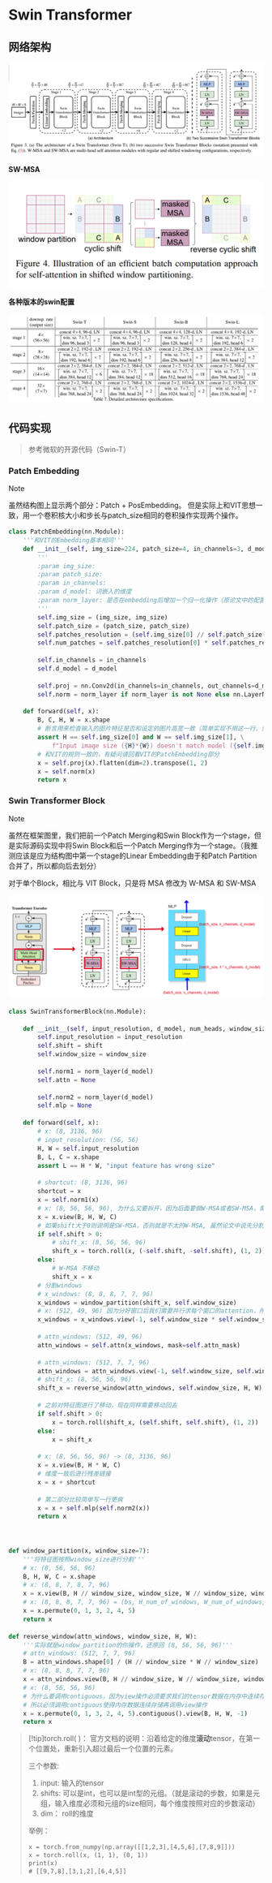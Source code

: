 # Swin Transformer

## 网络架构

![Alt text](image.png)

**SW-MSA**

![Alt text](image-1.png)

**各种版本的swin配置**

![Alt text](image-2.png)

## 代码实现
> 参考微软的开源代码（Swin-T）

### Patch Embedding

>[!note]
>虽然结构图上显示两个部分：Patch + PosEmbedding。 但是实际上和VIT思想一致，用一个卷积核大小和步长与patch_size相同的卷积操作实现两个操作。 

```python
class PatchEmbedding(nn.Module):
    '''和VIT的Embedding基本相同'''
    def __init__(self, img_size=224, patch_size=4, in_channels=3, d_model=96, norm_layer=None):
        '''
        :param img_size:
        :param patch_size:
        :param in_channels:
        :param d_model: 词嵌入的维度
        :param norm_layer: 是否在embedding后增加一个归一化操作（原论文中的配置图中提到使用了一层Layer Norm）
        '''
        self.img_size = (img_size, img_size)
        self.patch_size = (patch_size, patch_size)
        self.patches_resolution = (self.img_size[0] // self.patch_size[0], self.img_size[1] // self.patch_size[1])
        self.num_patches = self.patches_resolution[0] * self.patches_resolution[1]

        self.in_channels = in_channels
        self.d_model = d_model

        self.proj = nn.Conv2d(in_channels=in_channels, out_channels=d_model, kernel_size=patch_size, stride=patch_size)
        self.norm = norm_layer if norm_layer is not None else nn.LayerNorm(self.d_model)

    def forward(self, x):
        B, C, H, W = x.shape
        # 断言用来检查输入的图片特征是否和设定的图片高宽一致（简单实现不用这一行，只是大佬们模块化开发都会来这么一下检查输入
        assert H == self.img_size[0] and W == self.img_size[1], \
            f"Input image size ({H}*{W}) doesn't match model ({self.img_size[0]}*{self.img_size[1]})."
        # 和VIT的规则一致的，有疑问请回看VIT的PatchEmbedding部分
        x = self.proj(x).flatten(dim=2).transpose(1, 2)
        x = self.norm(x)
        return x
```

### Swin Transformer Block

>[!note]
>虽然在框架图里，我们把前一个Patch Merging和Swin Block作为一个stage，但是实际源码实现中将Swin Block和后一个Patch Merging作为一个stage。（我推测应该是应为结构图中第一个stage的Linear Embedding由于和Patch Partition合并了，所以都向后去划分）

对于单个Block，相比与 VIT Block，只是将 MSA 修改为 W-MSA 和 SW-MSA

![Alt text](image-3.png)

```python
class SwinTransformerBlock(nn.Module):

    def __init__(self, input_resolution, d_model, num_heads, window_size=7, shift=0, norm_layer=nn.LayerNorm):
        self.input_resolution = input_resolution
        self.shift = shift
        self.window_size = window_size

        self.norm1 = norm_layer(d_model)
        self.attn = None

        self.norm2 = norm_layer(d_model)
        self.mlp = None

    def forward(self, x):
        # x: (8, 3136, 96)
        # input_resolution: (56, 56)
        H, W = self.input_resolution
        B, L, C = x.shape
        assert L == H * W, "input feature has wrong size"

        # shortcut: (8, 3136, 96)
        shortcut = x
        x = self.norm1(x)
        # x: (8, 56, 56, 96), 为什么又要拆开，因为后面要做W-MSA或者SW-MSA，需要对我们的输入特征图进行窗口划分，所以用二维更方便
        x = x.view(B, H, W, C)
        # 如果shift大于0则说明是SW-MSA，否则就是不太的W-MSA, 虽然论文中说先分割窗口再去移动，但是代码实现中先移动再分割更方便(直接使用torch.roll函数实现移动)
        if self.shift > 0:
            # shift_x: (8, 56, 56, 96)
            shift_x = torch.roll(x, (-self.shift, -self.shift), (1, 2))
        else:
            # W-MSA 不移动
            shift_x = x
        # 分割windows
        # x_windows: (8, 8, 8, 7, 7, 96)
        x_windows = window_partition(shift_x, self.window_size)
        # x: (512, 49, 96) 因为分好窗口后我们需要并行求每个窗口的attention，所以必须将维度变成(并行数, seq_len, d_model)
        x_windows = x_windows.view(-1, self.window_size * self.window_size, C)

        # attn_windows: (512, 49, 96)
        attn_windows = self.attn(x_windows, mask=self.attn_mask)

        # attn_windows: (512, 7, 7, 96)
        attn_windows = attn_windows.view(-1, self.window_size, self.window_size, C)
        # shift_x: (8, 56, 56, 96)
        shift_x = reverse_window(attn_windows, self.window_size, H, W)

        # 之前对特征图进行了移动，现在同样需要移动回去
        if self.shift > 0:
            x = torch.roll(shift_x, (self.shift, self.shift), (1, 2))
        else:
            x = shift_x

        # x: (8, 56, 56, 96) -> (8, 3136, 96)
        x = x.view(B, H * W, C)
        # 维度一致后进行残差链接
        x = x + shortcut

        # 第二部分比较简单写一行更爽
        x = x + self.mlp(self.norm2(x))
        return x



def window_partition(x, window_size=7):
    '''将特征图按照window_size进行分割'''
    # x: (8, 56, 56, 96)
    B, H, W, C = x.shape
    # x: (8, 8, 7, 8, 7, 96)
    x = x.view(B, H // window_size, window_size, W // window_size, window_size, C)
    # x: (8, 8, 8, 7, 7, 96) = (bs, H_num_of_windows, W_num_of_windows, window_size_h, window_size_w, d_model)
    x = x.permute(0, 1, 3, 2, 4, 5)
    return x

def reverse_window(attn_windows, window_size, H, W):
    '''实际就是window_partition的你操作，还原回 (8, 56, 56, 96)'''
    # attn_windows: (512, 7, 7, 96)
    B = attn_windows.shape[0] / (H // window_size * W // window_size)
    # x: (8, 8, 8, 7, 7, 96)
    x = attn_windows.view(B, H // window_size, W // window_size, window_size, window_size, -1)
    # x: (8, 56, 56, 96)
    # 为什么要调用contiguous，因为view操作必须要求我们的tensor数据在内存中连续存放，而permute以及transpose之后，由于转置导致数据存放非连续，
    # 所以必须调用contiguous使得内存数据连续存储再调用view操作
    x = x.permute(0, 1, 3, 2, 4, 5).contiguous().view(B, H, W, -1)
    return x

```

>[!tip]torch.roll( )：
>官方文档的说明：沿着给定的维度**滚动**tensor，在第一个位置处，重新引入超过最后一个位置的元素。
>
>三个参数:
>
>1. input: 输入的tensor 
>2. shifts: 可以是int，也可以是int型的元组。（就是滚动的步数，如果是元组，输入维度必须和元组的size相同，每个维度按照对应的步数滚动）
>3. dim： roll的维度
>
> 举例：
>```
> x = torch.from_numpy(np.array([[1,2,3],[4,5,6],[7,8,9]]))
> x = torch.roll(x, (1, 1), (0, 1))
> print(x)
> # [[9,7,8],[3,1,2],[6,4,5]] 
>``` 